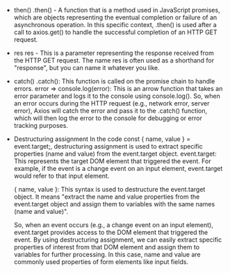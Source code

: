 - then()
    .then() - A function that is a method used in JavaScript promises, which are objects representing the eventual completion or failure of an asynchronous operation. In this specific context, .then() is used after a call to axios.get() to handle the successful completion of an HTTP GET request.

- res
    res - This is a parameter representing the response received from the HTTP GET request. The name res is often used as a shorthand for "response", but you can name it whatever you like.

- catch()
    .catch(): This function is called on the promise chain to handle errors.
    error => console.log(error): This is an arrow function that takes an error parameter and logs it to the console using console.log().
    So, when an error occurs during the HTTP request (e.g., network error, server error), Axios will catch the error and pass it to the .catch() function, which will then log the error to the console for debugging or error tracking purposes.

- Destructuring assignment
    In the code const { name, value } = event.target;, destructuring assignment is used to extract specific properties (name and value) from the event.target object.
    event.target: This represents the target DOM element that triggered the event. For example, if the event is a change event on an input element, event.target would refer to that input element.

    { name, value }: This syntax is used to destructure the event.target object. It means "extract the name and value properties from the event.target object and assign them to variables with the same names (name and value)".

    So, when an event occurs (e.g., a change event on an input element), event.target provides access to the DOM element that triggered the event. By using destructuring assignment, we can easily extract specific properties of interest from that DOM element and assign them to variables for further processing. In this case, name and value are commonly used properties of form elements like input fields.